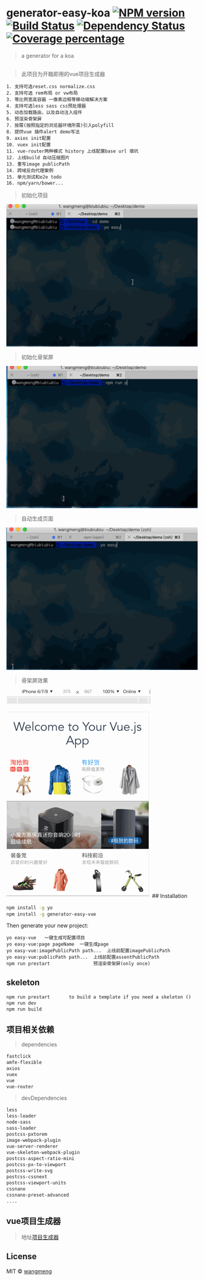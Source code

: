 # generator-easy-koa [![NPM version][npm-image]][npm-url] [![Build Status][travis-image]][travis-url] [![Dependency Status][daviddm-image]][daviddm-url] [![Coverage percentage][coveralls-image]][coveralls-url]
> a generator for a koa

## 
> 此项目为开箱即用的vue项目生成器

```
1. 支持可选reset.css normalize.css
2. 支持可选 rem布局 or vw布局 
3. 等比例宽高容器 一像素边框等移动端解决方案
4. 支持可选less sass css预处理器
5. 动态加载路由，以及自动注入组件
6. 预渲染骨架屏
7. 按需(按照指定的浏览器环境所需)引入polyfill
8. 提供vue 插件alert demo写法
9. axios init配置
10. vuex init配置
11. vue-router两种模式 history 上线配置base url 填坑
12. 上线build 自动压缩图片
13. 重写image publicPath 
14. 跨域反向代理案例
15. 单元测试和e2e todo 
16. npm/yarn/bower...
```

> 初始化项目

<img src="https://github.com/501981732/generator-easy-vue/blob/master/screenshots/a.gif?raw=true" />

> 初始化骨架屏

<img src="https://github.com/501981732/generator-easy-vue/blob/master/screenshots/a3.gif?raw=true" />

> 自动生成页面

<img src="https://github.com/501981732/generator-easy-vue/blob/master/screenshots/a4.gif?raw=true" />

> 骨架屏效果

<img src="https://github.com/501981732/generator-easy-vue/blob/master/screenshots/a5.gif?raw=true" />
## Installation

```bash
npm install -g yo
npm install -g generator-easy-vue
```

Then generate your new project:

```base
yo easy-vue   一键生成可配置项目
yo easy-vue:page pageName  一键生成page
yo easy-vue:imagePublicPath path...  上线前配置imagePublicPath
yo easy-vue:publicPath path...  上线前配置assentPublicPath
npm run prestart                预渲染骨架屏(only once)
```

## skeleton
```
npm run prestart       to build a template if you need a skeleton ()
npm run dev
npm run build
```


## 项目相关依赖

> dependencies 

```
fastclick
amfe-flexible
axios
vuex
vue
vue-router
```
> devDependencies
 
```
less
less-loader
node-sass
sass-loader
postcss-pxtorem
image-webpack-plugin
vue-server-renderer
vue-skeleton-webpack-plugin
postcss-aspect-ratio-mini
postcss-px-to-viewport 
postcss-write-svg 
postcss-cssnext
postcss-viewport-units 
cssnano 
cssnano-preset-advanced
....
```




## vue项目生成器

> 地址[项目生成器](https://github.com/501981732/generator-easy-vue)



## License

MIT © [wangmeng](https://github.com/501981732)


[npm-image]: https://badge.fury.io/js/generator-easy-koa.svg
[npm-url]: https://npmjs.org/package/generator-easy-koa
[travis-image]: https://travis-ci.org/501981732/generator-easy-koa.svg?branch=master
[travis-url]: https://travis-ci.org/501981732/generator-easy-koa
[daviddm-image]: https://david-dm.org/501981732/generator-easy-koa.svg?theme=shields.io
[daviddm-url]: https://david-dm.org/501981732/generator-easy-koa
[coveralls-image]: https://coveralls.io/repos/501981732/generator-easy-koa/badge.svg
[coveralls-url]: https://coveralls.io/r/501981732/generator-easy-koa
